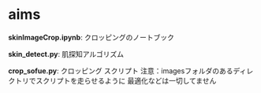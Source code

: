 # aims

**skinImageCrop.ipynb**: クロッピングのノートブック

**skin_detect.py**: 肌探知アルゴリズム

**crop_sofue.py**: クロッピング スクリプト
注意：imagesフォルダのあるディレクトリでスクリプトを走らせるように
最適化などは一切してません
